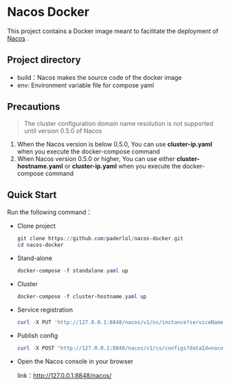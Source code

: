 # Nacos Docker

This project contains a Docker image meant to facilitate the deployment of [Nacos](https://github.com/alibaba/nacos) 
.



## Project directory

* build：Nacos makes the source code of the docker image
* env: Environment variable file for compose yaml


## Precautions
> The cluster configuration domain name resolution is not supported until version 0.5.0 of Nacos
1. When the Nacos version is below 0.5.0, You can use **cluster-ip.yaml**  when you execute the docker-compose command
2. When Nacos version 0.5.0 or higher, You can use either **cluster-hostname.yaml** or **cluster-ip.yaml** when you execute the docker-compose command



## Quick Start

Run the following command：

* Clone project

  ```powershell
  git clone https://github.com/paderlol/nacos-docker.git
  cd nacos-docker
  ```


* Stand-alone

  ```powershell
  docker-compose -f standalone.yaml up
  ```

* Cluster

  ```powershell
  docker-compose -f cluster-hostname.yaml up 
  ```


* Service registration

  ```powershell
  curl -X PUT 'http://127.0.0.1:8848/nacos/v1/ns/instance?serviceName=nacos.naming.serviceName&ip=20.18.7.10&port=8080'
  ```

* Publish config

  ```powershell
  curl -X POST "http://127.0.0.1:8848/nacos/v1/cs/configs?dataId=nacos.cfg.dataId&group=test&content=helloWorld"
  ```

* Open the Nacos console in your browser

  link：http://127.0.0.1:8848/nacos/
